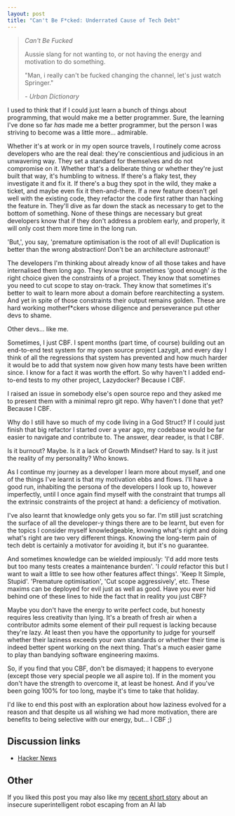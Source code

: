 ```yaml
---
layout: post
title: "Can't Be F*cked: Underrated Cause of Tech Debt"
---
```


> _Can't Be Fucked_ 
>
> Aussie slang for not wanting to, or not having the energy and motivation to do something. 
>
> "Man, i really can't be fucked changing the channel, let's just watch Springer." 
>
> _- Urban Dictionary_

I used to think that if I could just learn a bunch of things about programming, that would make me a better programmer. Sure, the learning I've done so far _has_ made me a better programmer, but the person I was striving to become was a little more... admirable.

Whether it's at work or in my open source travels, I routinely come across developers who are the real deal: they're conscientious and judicious in an unwavering way. They set a standard for themselves and do not compromise on it. Whether that's a deliberate thing or whether they're just built that way, it's humbling to witness. If there's a flaky test, they investigate it and fix it. If there's a bug they spot in the wild, they make a ticket, and maybe even fix it then-and-there. If a new feature doesn't gel well with the existing code, they refactor the code first rather than hacking the feature in. They'll dive as far down the stack as necessary to get to the bottom of something. None of these things are necessary but great developers know that if they don't address a problem early, and properly, it will only cost them more time in the long run.

'But,', you say, 'premature optimisation is the root of all evil! Duplication is better than the wrong abstraction! Don't be an architecture astronaut!'

The developers I'm thinking about already know of all those takes and have internalised them long ago. They know that sometimes 'good enough' _is_ the right choice given the constraints of a project. They know that sometimes you need to cut scope to stay on-track. They know that sometimes it's better to wait to learn more about a domain before rearchitecting a system. And yet in spite of those constraints their output remains golden. These are hard working motherf*ckers whose diligence and perseverance put other devs to shame.

Other devs... like me.

Sometimes, I just CBF. I spent months (part time, of course) building out an end-to-end test system for my open source project Lazygit, and every day I think of all the regressions that system has prevented and how much harder it would be to add that system now given how many tests have been written since. I know for a fact it was worth the effort. So why haven't I added end-to-end tests to my other project, Lazydocker? Because I CBF.

I raised an issue in somebody else's open source repo and they asked me to present them with a minimal repro git repo. Why haven't I done that yet? Because I CBF.

Why do I still have so much of my code living in a God Struct? If I could just finish that big refactor I started over a year ago, my codebase would be far easier to navigate and contribute to. The answer, dear reader, is that I CBF.

Is it burnout? Maybe. Is it a lack of Growth Mindset? Hard to say. Is it just the reality of my personality? Who knows.

As I continue my journey as a developer I learn more about myself, and one of the things I've learnt is that my motivation ebbs and flows. I'll have a good run, inhabiting the persona of the developers I look up to, however imperfectly, until I once again find myself with the constraint that trumps all the extrinsic constraints of the project at hand: a deficiency of motivation.

I've also learnt that knowledge only gets you so far. I'm still just scratching the surface of all the developer-y things there are to be learnt, but even for the topics I consider myself knowledgeable, knowing what's right and doing what's right are two very different things. Knowing the long-term pain of tech debt is certainly a motivator for avoiding it, but it's no guarantee.

And sometimes knowledge can be wielded impiously: 'I'd add more tests but too many tests creates a maintenance burden'. 'I _could_ refactor this but I want to wait a little to see how other features affect things'. 'Keep It Simple, Stupid'. 'Premature optimisation', 'Cut scope aggressively', etc. These maxims can be deployed for evil just as well as good. Have you ever hid behind one of these lines to hide the fact that in reality you just CBF?

Maybe you don't have the energy to write perfect code, but honesty requires less creativity than lying. It's a breath of fresh air when a contributor admits some element of their pull request is lacking because they're lazy. At least then you have the opportunity to judge for yourself whether their laziness exceeds your own standards or whether their time is indeed better spent working on the next thing. That's a much easier game to play than bandying software engineering maxims.

So, if you find that you CBF, don't be dismayed; it happens to everyone (except those very special people we all aspire to). If in the moment you don't have the strength to overcome it, at least be honest. And if you've been going 100% for too long, maybe it's time to take that holiday.

I'd like to end this post with an exploration about how laziness evolved for a reason and that despite us all wishing we had more motivation, there are benefits to being selective with our energy, but... I CBF ;)

## Discussion links

* [Hacker News](https://news.ycombinator.com/item?id=37859311)

## Other

If you liked this post you may also like my [recent short story](https://jesseduffield.com/Out-Of-The-Box/) about an insecure superintelligent robot escaping from an AI lab
